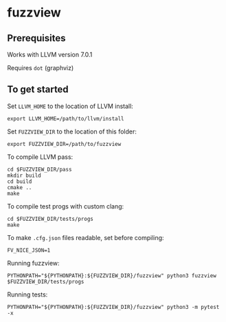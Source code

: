 # fuzzview

## Prerequisites

Works with LLVM version 7.0.1

Requires `dot` (graphviz)

## To get started

Set `LLVM_HOME` to the location of LLVM install:

```
export LLVM_HOME=/path/to/llvm/install
```

Set `FUZZVIEW_DIR` to the location of this folder:

```
export FUZZVIEW_DIR=/path/to/fuzzview
```

To compile LLVM pass:

```
cd $FUZZVIEW_DIR/pass
mkdir build
cd build
cmake ..
make
```

To compile test progs with custom clang:

```
cd $FUZZVIEW_DIR/tests/progs
make
```

To make `.cfg.json` files readable, set before compiling:

```
FV_NICE_JSON=1
```

Running fuzzview:

```
PYTHONPATH="${PYTHONPATH}:${FUZZVIEW_DIR}/fuzzview" python3 fuzzview $FUZZVIEW_DIR/tests/progs
```

Running tests:

```
PYTHONPATH="${PYTHONPATH}:${FUZZVIEW_DIR}/fuzzview" python3 -m pytest -x
```
